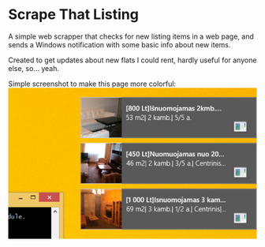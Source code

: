 # Scrape That Listing

A simple web scrapper that checks for new listing items in a web page, and sends a Windows notification with some basic info about new items.

Created to get updates about new flats I could rent, hardly useful for anyone else, so... yeah.

Simple screenshot to make this page more colorful:
![Screenshot](./screenshot.jpg?raw=true "Notification screenshot")